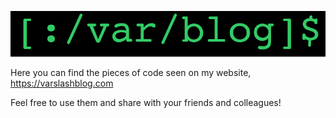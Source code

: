 ![Screenshot](banner_github_varslashblog.png) <br>

Here you can find the pieces of code seen on my website, https://varslashblog.com

Feel free to use them and share with your friends and colleagues!


